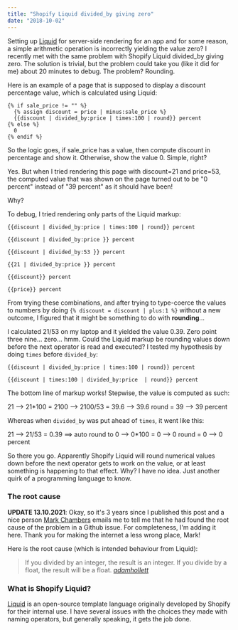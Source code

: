 ```yaml
---
title: "Shopify Liquid divided_by giving zero"
date: "2018-10-02"
---
```


Setting up [Liquid](https://shopify.github.io/liquid/) for server-side rendering for an app and for some reason, a simple arithmetic operation is incorrectly yielding the value zero? I recently met with the same problem with Shopify Liquid divided_by giving zero. The solution is trivial, but the problem could take you (like it did for me) about 20 minutes to debug. The problem? Rounding.

Here is an example of a page that is supposed to display a discount percentage value, which is calculated using Liquid:

```liquid
{% if sale_price != "" %}
  {% assign discount = price | minus:sale_price %}
  {{discount | divided_by:price | times:100 | round}} percent
{% else %}
  0
{% endif %}
```

So the logic goes, if sale_price has a value, then compute discount in percentage and show it. Otherwise, show the value 0. Simple, right?

Yes. But when I tried rendering this page with discount=21 and price=53, the computed value that was shown on the page turned out to be "0 percent" instead of "39 percent" as it should have been!

Why?

To debug, I tried rendering only parts of the Liquid markup:

```liquid
{{discount | divided_by:price | times:100 | round}} percent

{{discount | divided_by:price }} percent

{{discount | divided_by:53 }} percent

{{21 | divided_by:price }} percent

{{discount}} percent

{{price}} percent
```

From trying these combinations, and after trying to type-coerce the values to numbers by doing `{% discount = discount | plus:1 %}` without a new outcome, I figured that it might be something to do with **rounding**...

I calculated 21/53 on my laptop and it yielded the value 0.39. Zero point three nine... zero... hmm. Could the Liquid markup be rounding values down before the next operator is read and executed? I tested my hypothesis by doing `times` before `divided_by`:

```liquid
{{discount | divided_by:price | times:100 | round}} percent

{{discount | times:100 | divided_by:price  | round}} percent
```

The bottom line of markup works! Stepwise, the value is computed as such:

21 --> 21\*100 = 2100 --> 2100/53 = 39.6 --> 39.6 round = 39 --> 39 percent

Whereas when `divided_by` was put ahead of `times`, it went like this:

21 --> 21/53 = 0.39 ==> auto round to 0 --> 0\*100 = 0 --> 0 round = 0 --> 0 percent

So there you go. Apparently Shopify Liquid will round numerical values down before the next operator gets to work on the value, or at least something is happening to that effect. Why? I have no idea. Just another quirk of a programming language to know.

### The root cause

**UPDATE 13.10.2021**: Okay, so it's 3 years since I published this post and a nice person [Mark Chambers](https://fatmarker.design/) emails me to tell me that he had found the root cause of the problem in a Github issue. For completeness, I'm adding it here. Thank you for making the internet a less wrong place, Mark!

Here is the root cause (which is intended behaviour from Liquid):

> If you divided by an integer, the result is an integer. If you divide by a float, the result will be a float.
> <cite>[adamhollett](https://github.com/Shopify/liquid/issues/831#issuecomment-264181494)</cite>


### What is Shopify Liquid?

[Liquid](https://shopify.github.io/liquid/) is an open-source template language originally developed by Shopify for their internal use. I have several issues with the choices they made with naming operators, but generally speaking, it gets the job done.
